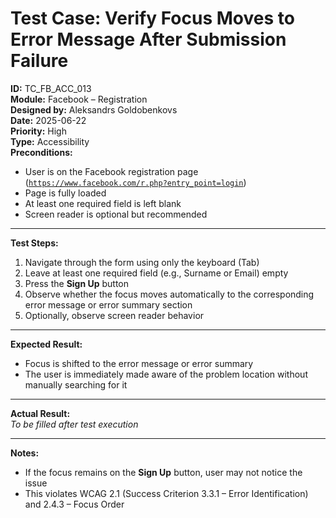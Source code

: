 # Test Case: Verify Focus Moves to Error Message After Submission Failure

**ID:** TC_FB_ACC_013  
**Module:** Facebook – Registration  
**Designed by:** Aleksandrs Goldobenkovs  
**Date:** 2025-06-22  
**Priority:** High  
**Type:** Accessibility  
**Preconditions:**  
- User is on the Facebook registration page  ([`https://www.facebook.com/r.php?entry_point=login`](https://www.facebook.com/r.php?entry_point=login))
- Page is fully loaded  
- At least one required field is left blank  
- Screen reader is optional but recommended

---

**Test Steps:**

1. Navigate through the form using only the keyboard (Tab)  
2. Leave at least one required field (e.g., Surname or Email) empty  
3. Press the **Sign Up** button  
4. Observe whether the focus moves automatically to the corresponding error message or error summary section  
5. Optionally, observe screen reader behavior

---

**Expected Result:**  
- Focus is shifted to the error message or error summary  
- The user is immediately made aware of the problem location without manually searching for it

---

**Actual Result:**  
_To be filled after test execution_

---

**Notes:**  
- If the focus remains on the **Sign Up** button, user may not notice the issue  
- This violates WCAG 2.1 (Success Criterion 3.3.1 – Error Identification) and 2.4.3 – Focus Order
